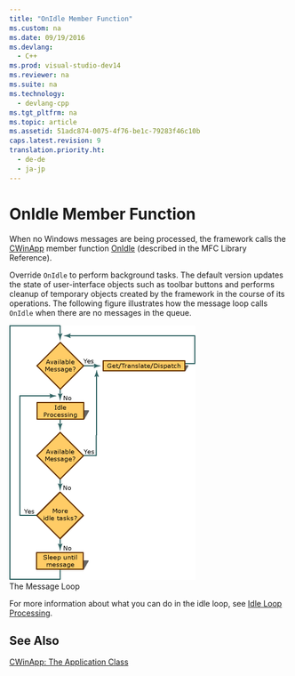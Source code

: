 ```yaml
---
title: "OnIdle Member Function"
ms.custom: na
ms.date: 09/19/2016
ms.devlang: 
  - C++
ms.prod: visual-studio-dev14
ms.reviewer: na
ms.suite: na
ms.technology: 
  - devlang-cpp
ms.tgt_pltfrm: na
ms.topic: article
ms.assetid: 51adc874-0075-4f76-be1c-79283f46c10b
caps.latest.revision: 9
translation.priority.ht: 
  - de-de
  - ja-jp
---
```

# OnIdle Member Function
When no Windows messages are being processed, the framework calls the [CWinApp](../vs140/CWinApp-Class.md) member function [OnIdle](../vs140/CWinApp--OnIdle.md) (described in the MFC Library Reference).  
  
 Override `OnIdle` to perform background tasks. The default version updates the state of user-interface objects such as toolbar buttons and performs cleanup of temporary objects created by the framework in the course of its operations. The following figure illustrates how the message loop calls `OnIdle` when there are no messages in the queue.  
  
 ![Message loop process](../vs140/media/vc387C1.gif "vc387C1")  
The Message Loop  
  
 For more information about what you can do in the idle loop, see [Idle Loop Processing](../vs140/Idle-Loop-Processing.md).  
  
## See Also  
 [CWinApp: The Application Class](../vs140/CWinApp--The-Application-Class.md)